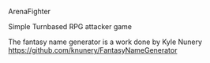 
ArenaFighter

Simple Turnbased RPG attacker game

The fantasy name generator is a work done by Kyle Nunery
https://github.com/knunery/FantasyNameGenerator
